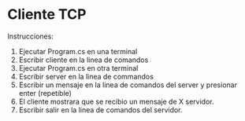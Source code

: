# Cliente TCP
Instrucciones:

1. Ejecutar Program.cs en una terminal
2. Escribir cliente en la linea de comandos
3. Ejecutar Program.cs en otra terminal
4. Escribir server en la linea de commandos
5. Escribir un mensaje en la linea de comandos del server y presionar enter (repetible)
6. El cliente mostrara que se recibio un mensaje de X servidor.
7. Escribir salir en la linea de comandos del servidor.